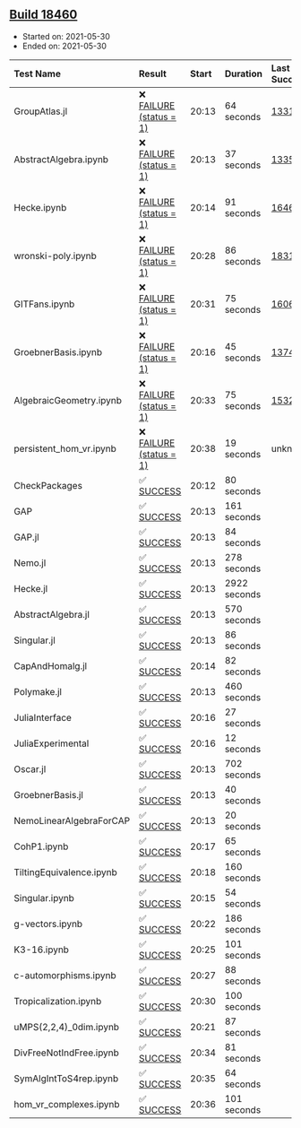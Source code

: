 ## [Build 18460](https://oscarci.mathematik.uni-kl.de/job/oscar/18460/)

* Started on: 2021-05-30
* Ended on: 2021-05-30

| Test Name    | Result | Start | Duration | Last Success | First Failure |
|:-------------|:-------|:------|:---------|:-------------|:--------------|
| GroupAtlas.jl | ❌ [FAILURE (status = 1)](https://oscarci.mathematik.uni-kl.de/job/oscar/18460/artifact/logs/build-18460/GroupAtlas.jl.log) | 20:13 | 64 seconds | [13311](https://oscarci.mathematik.uni-kl.de/job/oscar/13311/) | [13312](https://oscarci.mathematik.uni-kl.de/job/oscar/13312/) |
| AbstractAlgebra.ipynb | ❌ [FAILURE (status = 1)](https://oscarci.mathematik.uni-kl.de/job/oscar/18460/artifact/logs/build-18460/AbstractAlgebra.ipynb.log) | 20:13 | 37 seconds | [13355](https://oscarci.mathematik.uni-kl.de/job/oscar/13355/) | [13356](https://oscarci.mathematik.uni-kl.de/job/oscar/13356/) |
| Hecke.ipynb | ❌ [FAILURE (status = 1)](https://oscarci.mathematik.uni-kl.de/job/oscar/18460/artifact/logs/build-18460/Hecke.ipynb.log) | 20:14 | 91 seconds | [16463](https://oscarci.mathematik.uni-kl.de/job/oscar/16463/) | [16464](https://oscarci.mathematik.uni-kl.de/job/oscar/16464/) |
| wronski-poly.ipynb | ❌ [FAILURE (status = 1)](https://oscarci.mathematik.uni-kl.de/job/oscar/18460/artifact/logs/build-18460/wronski-poly.ipynb.log) | 20:28 | 86 seconds | [18314](https://oscarci.mathematik.uni-kl.de/job/oscar/18314/) | [18315](https://oscarci.mathematik.uni-kl.de/job/oscar/18315/) |
| GITFans.ipynb | ❌ [FAILURE (status = 1)](https://oscarci.mathematik.uni-kl.de/job/oscar/18460/artifact/logs/build-18460/GITFans.ipynb.log) | 20:31 | 75 seconds | [16068](https://oscarci.mathematik.uni-kl.de/job/oscar/16068/) | [16069](https://oscarci.mathematik.uni-kl.de/job/oscar/16069/) |
| GroebnerBasis.ipynb | ❌ [FAILURE (status = 1)](https://oscarci.mathematik.uni-kl.de/job/oscar/18460/artifact/logs/build-18460/GroebnerBasis.ipynb.log) | 20:16 | 45 seconds | [13748](https://oscarci.mathematik.uni-kl.de/job/oscar/13748/) | [13749](https://oscarci.mathematik.uni-kl.de/job/oscar/13749/) |
| AlgebraicGeometry.ipynb | ❌ [FAILURE (status = 1)](https://oscarci.mathematik.uni-kl.de/job/oscar/18460/artifact/logs/build-18460/AlgebraicGeometry.ipynb.log) | 20:33 | 75 seconds | [15322](https://oscarci.mathematik.uni-kl.de/job/oscar/15322/) | [15323](https://oscarci.mathematik.uni-kl.de/job/oscar/15323/) |
| persistent_hom_vr.ipynb | ❌ [FAILURE (status = 1)](https://oscarci.mathematik.uni-kl.de/job/oscar/18460/artifact/logs/build-18460/persistent_hom_vr.ipynb.log) | 20:38 | 19 seconds | unknown | unknown |
| CheckPackages | ✅ [SUCCESS](https://oscarci.mathematik.uni-kl.de/job/oscar/18460/artifact/logs/build-18460/CheckPackages.log) | 20:12 | 80 seconds |  |  |
| GAP | ✅ [SUCCESS](https://oscarci.mathematik.uni-kl.de/job/oscar/18460/artifact/logs/build-18460/GAP.log) | 20:13 | 161 seconds |  |  |
| GAP.jl | ✅ [SUCCESS](https://oscarci.mathematik.uni-kl.de/job/oscar/18460/artifact/logs/build-18460/GAP.jl.log) | 20:13 | 84 seconds |  |  |
| Nemo.jl | ✅ [SUCCESS](https://oscarci.mathematik.uni-kl.de/job/oscar/18460/artifact/logs/build-18460/Nemo.jl.log) | 20:13 | 278 seconds |  |  |
| Hecke.jl | ✅ [SUCCESS](https://oscarci.mathematik.uni-kl.de/job/oscar/18460/artifact/logs/build-18460/Hecke.jl.log) | 20:13 | 2922 seconds |  |  |
| AbstractAlgebra.jl | ✅ [SUCCESS](https://oscarci.mathematik.uni-kl.de/job/oscar/18460/artifact/logs/build-18460/AbstractAlgebra.jl.log) | 20:13 | 570 seconds |  |  |
| Singular.jl | ✅ [SUCCESS](https://oscarci.mathematik.uni-kl.de/job/oscar/18460/artifact/logs/build-18460/Singular.jl.log) | 20:13 | 86 seconds |  |  |
| CapAndHomalg.jl | ✅ [SUCCESS](https://oscarci.mathematik.uni-kl.de/job/oscar/18460/artifact/logs/build-18460/CapAndHomalg.jl.log) | 20:14 | 82 seconds |  |  |
| Polymake.jl | ✅ [SUCCESS](https://oscarci.mathematik.uni-kl.de/job/oscar/18460/artifact/logs/build-18460/Polymake.jl.log) | 20:13 | 460 seconds |  |  |
| JuliaInterface | ✅ [SUCCESS](https://oscarci.mathematik.uni-kl.de/job/oscar/18460/artifact/logs/build-18460/JuliaInterface.log) | 20:16 | 27 seconds |  |  |
| JuliaExperimental | ✅ [SUCCESS](https://oscarci.mathematik.uni-kl.de/job/oscar/18460/artifact/logs/build-18460/JuliaExperimental.log) | 20:16 | 12 seconds |  |  |
| Oscar.jl | ✅ [SUCCESS](https://oscarci.mathematik.uni-kl.de/job/oscar/18460/artifact/logs/build-18460/Oscar.jl.log) | 20:13 | 702 seconds |  |  |
| GroebnerBasis.jl | ✅ [SUCCESS](https://oscarci.mathematik.uni-kl.de/job/oscar/18460/artifact/logs/build-18460/GroebnerBasis.jl.log) | 20:13 | 40 seconds |  |  |
| NemoLinearAlgebraForCAP | ✅ [SUCCESS](https://oscarci.mathematik.uni-kl.de/job/oscar/18460/artifact/logs/build-18460/NemoLinearAlgebraForCAP.log) | 20:13 | 20 seconds |  |  |
| CohP1.ipynb | ✅ [SUCCESS](https://oscarci.mathematik.uni-kl.de/job/oscar/18460/artifact/logs/build-18460/CohP1.ipynb.log) | 20:17 | 65 seconds |  |  |
| TiltingEquivalence.ipynb | ✅ [SUCCESS](https://oscarci.mathematik.uni-kl.de/job/oscar/18460/artifact/logs/build-18460/TiltingEquivalence.ipynb.log) | 20:18 | 160 seconds |  |  |
| Singular.ipynb | ✅ [SUCCESS](https://oscarci.mathematik.uni-kl.de/job/oscar/18460/artifact/logs/build-18460/Singular.ipynb.log) | 20:15 | 54 seconds |  |  |
| g-vectors.ipynb | ✅ [SUCCESS](https://oscarci.mathematik.uni-kl.de/job/oscar/18460/artifact/logs/build-18460/g-vectors.ipynb.log) | 20:22 | 186 seconds |  |  |
| K3-16.ipynb | ✅ [SUCCESS](https://oscarci.mathematik.uni-kl.de/job/oscar/18460/artifact/logs/build-18460/K3-16.ipynb.log) | 20:25 | 101 seconds |  |  |
| c-automorphisms.ipynb | ✅ [SUCCESS](https://oscarci.mathematik.uni-kl.de/job/oscar/18460/artifact/logs/build-18460/c-automorphisms.ipynb.log) | 20:27 | 88 seconds |  |  |
| Tropicalization.ipynb | ✅ [SUCCESS](https://oscarci.mathematik.uni-kl.de/job/oscar/18460/artifact/logs/build-18460/Tropicalization.ipynb.log) | 20:30 | 100 seconds |  |  |
| uMPS(2,2,4)_0dim.ipynb | ✅ [SUCCESS](https://oscarci.mathematik.uni-kl.de/job/oscar/18460/artifact/logs/build-18460/uMPS-2-2-4-_0dim.ipynb.log) | 20:21 | 87 seconds |  |  |
| DivFreeNotIndFree.ipynb | ✅ [SUCCESS](https://oscarci.mathematik.uni-kl.de/job/oscar/18460/artifact/logs/build-18460/DivFreeNotIndFree.ipynb.log) | 20:34 | 81 seconds |  |  |
| SymAlgIntToS4rep.ipynb | ✅ [SUCCESS](https://oscarci.mathematik.uni-kl.de/job/oscar/18460/artifact/logs/build-18460/SymAlgIntToS4rep.ipynb.log) | 20:35 | 64 seconds |  |  |
| hom_vr_complexes.ipynb | ✅ [SUCCESS](https://oscarci.mathematik.uni-kl.de/job/oscar/18460/artifact/logs/build-18460/hom_vr_complexes.ipynb.log) | 20:36 | 101 seconds |  |  |
